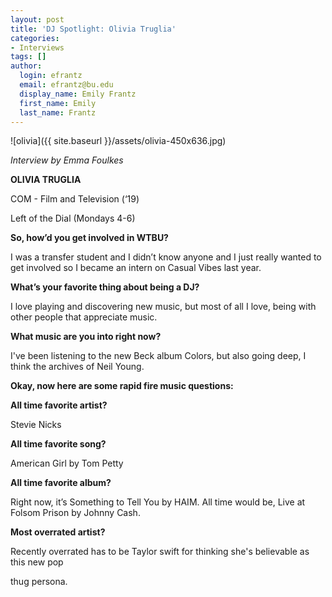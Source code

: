 ```yaml
---
layout: post
title: 'DJ Spotlight: Olivia Truglia'
categories:
- Interviews
tags: []
author:
  login: efrantz
  email: efrantz@bu.edu
  display_name: Emily Frantz
  first_name: Emily
  last_name: Frantz
---
```

![olivia]({{ site.baseurl }}/assets/olivia-450x636.jpg)

_Interview by Emma Foulkes_

**OLIVIA TRUGLIA**

COM - Film and Television (‘19)

Left of the Dial (Mondays 4-6)

**So, how’d you get involved in WTBU?**

I was a transfer student and I didn’t know anyone and I just really wanted to get involved so I became an intern on Casual Vibes last year.

**What’s your favorite thing about being a DJ?**

I love playing and discovering new music, but most of all I love, being with other people that appreciate music.

**What music are you into right now?**

I've been listening to the new Beck album Colors, but also going deep, I think the archives of Neil Young.

**Okay, now here are some rapid fire music questions:**

**All time favorite artist?**

Stevie Nicks

**All time favorite song?**

American Girl by Tom Petty

**All time favorite album?**

Right now, it’s Something to Tell You by HAIM. All time would be, Live at Folsom Prison by Johnny Cash.

**Most overrated artist?**

Recently overrated has to be Taylor swift for thinking she's believable as this new pop

thug persona.